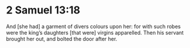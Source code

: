 # 2 Samuel 13:18

And [she had] a garment of divers colours upon her: for with such robes were the king’s daughters [that were] virgins apparelled. Then his servant brought her out, and bolted the door after her.